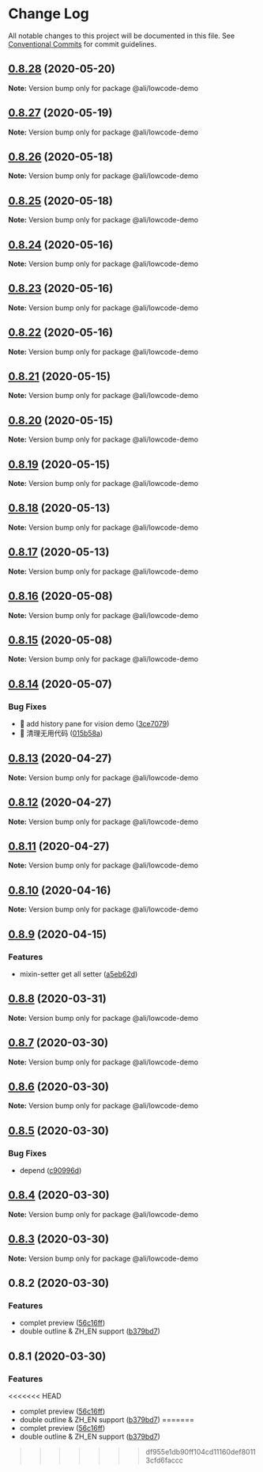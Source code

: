 # Change Log

All notable changes to this project will be documented in this file.
See [Conventional Commits](https://conventionalcommits.org) for commit guidelines.

<a name="0.8.28"></a>
## [0.8.28](https://gitlab.alibaba-inc.com/ali-lowcode/ali-lowcode-engine/compare/@ali/lowcode-demo@0.8.27...@ali/lowcode-demo@0.8.28) (2020-05-20)




**Note:** Version bump only for package @ali/lowcode-demo

<a name="0.8.27"></a>
## [0.8.27](https://gitlab.alibaba-inc.com/ali-lowcode/ali-lowcode-engine/compare/@ali/lowcode-demo@0.8.26...@ali/lowcode-demo@0.8.27) (2020-05-19)




**Note:** Version bump only for package @ali/lowcode-demo

<a name="0.8.26"></a>
## [0.8.26](https://gitlab.alibaba-inc.com/ali-lowcode/ali-lowcode-engine/compare/@ali/lowcode-demo@0.8.25...@ali/lowcode-demo@0.8.26) (2020-05-18)




**Note:** Version bump only for package @ali/lowcode-demo

<a name="0.8.25"></a>
## [0.8.25](https://gitlab.alibaba-inc.com/ali-lowcode/ali-lowcode-engine/compare/@ali/lowcode-demo@0.8.24...@ali/lowcode-demo@0.8.25) (2020-05-18)




**Note:** Version bump only for package @ali/lowcode-demo

<a name="0.8.24"></a>
## [0.8.24](https://gitlab.alibaba-inc.com/ali-lowcode/ali-lowcode-engine/compare/@ali/lowcode-demo@0.8.23...@ali/lowcode-demo@0.8.24) (2020-05-16)




**Note:** Version bump only for package @ali/lowcode-demo

<a name="0.8.23"></a>
## [0.8.23](https://gitlab.alibaba-inc.com/ali-lowcode/ali-lowcode-engine/compare/@ali/lowcode-demo@0.8.22...@ali/lowcode-demo@0.8.23) (2020-05-16)




**Note:** Version bump only for package @ali/lowcode-demo

<a name="0.8.22"></a>
## [0.8.22](https://gitlab.alibaba-inc.com/ali-lowcode/ali-lowcode-engine/compare/@ali/lowcode-demo@0.8.21...@ali/lowcode-demo@0.8.22) (2020-05-16)




**Note:** Version bump only for package @ali/lowcode-demo

<a name="0.8.21"></a>
## [0.8.21](https://gitlab.alibaba-inc.com/ali-lowcode/ali-lowcode-engine/compare/@ali/lowcode-demo@0.8.20...@ali/lowcode-demo@0.8.21) (2020-05-15)




**Note:** Version bump only for package @ali/lowcode-demo

<a name="0.8.20"></a>
## [0.8.20](https://gitlab.alibaba-inc.com/ali-lowcode/ali-lowcode-engine/compare/@ali/lowcode-demo@0.8.19...@ali/lowcode-demo@0.8.20) (2020-05-15)




**Note:** Version bump only for package @ali/lowcode-demo

<a name="0.8.19"></a>
## [0.8.19](https://gitlab.alibaba-inc.com/ali-lowcode/ali-lowcode-engine/compare/@ali/lowcode-demo@0.8.18...@ali/lowcode-demo@0.8.19) (2020-05-15)




**Note:** Version bump only for package @ali/lowcode-demo

<a name="0.8.18"></a>
## [0.8.18](https://gitlab.alibaba-inc.com/ali-lowcode/ali-lowcode-engine/compare/@ali/lowcode-demo@0.8.17...@ali/lowcode-demo@0.8.18) (2020-05-13)




**Note:** Version bump only for package @ali/lowcode-demo

<a name="0.8.17"></a>
## [0.8.17](https://gitlab.alibaba-inc.com/ali-lowcode/ali-lowcode-engine/compare/@ali/lowcode-demo@0.8.16...@ali/lowcode-demo@0.8.17) (2020-05-13)




**Note:** Version bump only for package @ali/lowcode-demo

<a name="0.8.16"></a>
## [0.8.16](https://gitlab.alibaba-inc.com/ali-lowcode/ali-lowcode-engine/compare/@ali/lowcode-demo@0.8.15...@ali/lowcode-demo@0.8.16) (2020-05-08)




**Note:** Version bump only for package @ali/lowcode-demo

<a name="0.8.15"></a>
## [0.8.15](https://gitlab.alibaba-inc.com/ali-lowcode/ali-lowcode-engine/compare/@ali/lowcode-demo@0.8.14...@ali/lowcode-demo@0.8.15) (2020-05-08)




**Note:** Version bump only for package @ali/lowcode-demo

<a name="0.8.14"></a>
## [0.8.14](https://gitlab.alibaba-inc.com/ali-lowcode/ali-lowcode-engine/compare/@ali/lowcode-demo@0.8.13...@ali/lowcode-demo@0.8.14) (2020-05-07)


### Bug Fixes

* 🐛 add history pane for vision demo ([3ce7079](https://gitlab.alibaba-inc.com/ali-lowcode/ali-lowcode-engine/commit/3ce7079))
* 🐛 清理无用代码 ([015b58a](https://gitlab.alibaba-inc.com/ali-lowcode/ali-lowcode-engine/commit/015b58a))




<a name="0.8.13"></a>
## [0.8.13](https://gitlab.alibaba-inc.com/ali-lowcode/ali-lowcode-engine/compare/@ali/lowcode-demo@0.8.12...@ali/lowcode-demo@0.8.13) (2020-04-27)




**Note:** Version bump only for package @ali/lowcode-demo

<a name="0.8.12"></a>
## [0.8.12](https://gitlab.alibaba-inc.com/ali-lowcode/ali-lowcode-engine/compare/@ali/lowcode-demo@0.8.11...@ali/lowcode-demo@0.8.12) (2020-04-27)




**Note:** Version bump only for package @ali/lowcode-demo

<a name="0.8.11"></a>
## [0.8.11](https://gitlab.alibaba-inc.com/ali-lowcode/ali-lowcode-engine/compare/@ali/lowcode-demo@0.8.10...@ali/lowcode-demo@0.8.11) (2020-04-27)




**Note:** Version bump only for package @ali/lowcode-demo

<a name="0.8.10"></a>
## [0.8.10](https://gitlab.alibaba-inc.com/ali-lowcode/ali-lowcode-engine/compare/@ali/lowcode-demo@0.8.9...@ali/lowcode-demo@0.8.10) (2020-04-16)




**Note:** Version bump only for package @ali/lowcode-demo

<a name="0.8.9"></a>
## [0.8.9](https://gitlab.alibaba-inc.com/ali-lowcode/ali-lowcode-engine/compare/@ali/lowcode-demo@0.8.8...@ali/lowcode-demo@0.8.9) (2020-04-15)


### Features

* mixin-setter get all setter ([a5eb62d](https://gitlab.alibaba-inc.com/ali-lowcode/ali-lowcode-engine/commit/a5eb62d))




<a name="0.8.8"></a>
## [0.8.8](https://gitlab.alibaba-inc.com/ali-lowcode/ali-lowcode-engine/compare/@ali/lowcode-demo@0.8.7...@ali/lowcode-demo@0.8.8) (2020-03-31)




**Note:** Version bump only for package @ali/lowcode-demo

<a name="0.8.7"></a>
## [0.8.7](https://gitlab.alibaba-inc.com/ali-lowcode/ali-lowcode-engine/compare/@ali/lowcode-demo@0.8.6...@ali/lowcode-demo@0.8.7) (2020-03-30)




**Note:** Version bump only for package @ali/lowcode-demo

<a name="0.8.6"></a>
## [0.8.6](https://gitlab.alibaba-inc.com/ali-lowcode/ali-lowcode-engine/compare/@ali/lowcode-demo@0.8.5...@ali/lowcode-demo@0.8.6) (2020-03-30)




**Note:** Version bump only for package @ali/lowcode-demo

<a name="0.8.5"></a>
## [0.8.5](https://gitlab.alibaba-inc.com/ali-lowcode/ali-lowcode-engine/compare/@ali/lowcode-demo@0.8.4...@ali/lowcode-demo@0.8.5) (2020-03-30)


### Bug Fixes

* depend ([c90996d](https://gitlab.alibaba-inc.com/ali-lowcode/ali-lowcode-engine/commit/c90996d))




<a name="0.8.4"></a>
## [0.8.4](https://gitlab.alibaba-inc.com/ali-lowcode/ali-lowcode-engine/compare/@ali/lowcode-demo@0.8.3...@ali/lowcode-demo@0.8.4) (2020-03-30)




**Note:** Version bump only for package @ali/lowcode-demo

<a name="0.8.3"></a>
## [0.8.3](https://gitlab.alibaba-inc.com/ali-lowcode/ali-lowcode-engine/compare/@ali/lowcode-demo@0.8.2...@ali/lowcode-demo@0.8.3) (2020-03-30)




**Note:** Version bump only for package @ali/lowcode-demo

<a name="0.8.2"></a>
## 0.8.2 (2020-03-30)


### Features

* complet preview ([56c16ff](https://gitlab.alibaba-inc.com/ali-lowcode/ali-lowcode-engine/commit/56c16ff))
* double outline & ZH_EN support ([b379bd7](https://gitlab.alibaba-inc.com/ali-lowcode/ali-lowcode-engine/commit/b379bd7))




<a name="0.8.1"></a>
## 0.8.1 (2020-03-30)


### Features

<<<<<<< HEAD
* complet preview ([56c16ff](https://gitlab.alibaba-inc.com/ali-lowcode/ali-lowcode-engine/commit/56c16ff))
* double outline & ZH_EN support ([b379bd7](https://gitlab.alibaba-inc.com/ali-lowcode/ali-lowcode-engine/commit/b379bd7))
=======
* complet preview ([56c16ff](https://gitlab.alibaba-inc.com/ali-lowcode/ali-lowcode-engine/commit/56c16ffa5c39c2d01abd9cfa90fea49a4539da1d))
* double outline & ZH_EN support ([b379bd7](https://gitlab.alibaba-inc.com/ali-lowcode/ali-lowcode-engine/commit/b379bd7c0c488ef24f825760750a13d3fa083c96))
>>>>>>> df955e1db90ff104cd11160def80113cfd6faccc

